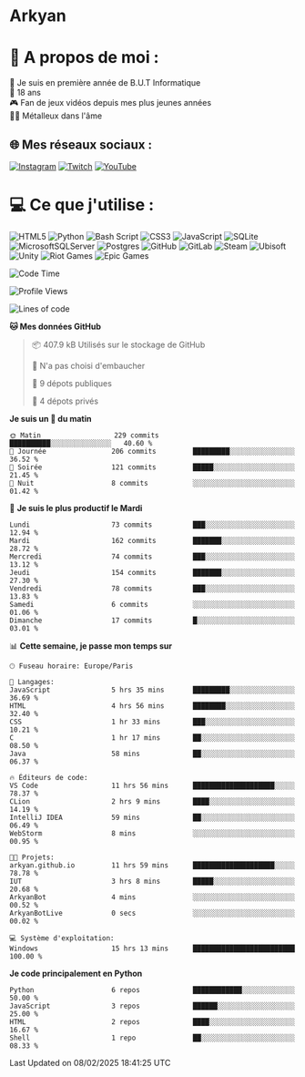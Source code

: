 # Arkyan
 # 💫 A propos de moi :
📖 Je suis en première année de B.U.T Informatique  
🎂 18 ans  
🎮 Fan de jeux vidéos depuis mes plus jeunes années  
🤘🏻 Métalleux dans l'âme  

## 🌐 Mes réseaux sociaux :
[![Instagram](https://img.shields.io/badge/Instagram-%23E4405F.svg?logo=Instagram&logoColor=white)](https://instagram.com/arkyan25) [![Twitch](https://img.shields.io/badge/Twitch-%239146FF.svg?logo=Twitch&logoColor=white)](https://twitch.tv/arkyan_) [![YouTube](https://img.shields.io/badge/YouTube-%23FF0000.svg?logo=YouTube&logoColor=white)](https://youtube.com/@arkyan_) 

# 💻 Ce que j'utilise :
![HTML5](https://img.shields.io/badge/html5-%23E34F26.svg?style=for-the-badge&logo=html5&logoColor=white) ![Python](https://img.shields.io/badge/python-3670A0?style=for-the-badge&logo=python&logoColor=ffdd54) ![Bash Script](https://img.shields.io/badge/bash_script-%23121011.svg?style=for-the-badge&logo=gnu-bash&logoColor=white) ![CSS3](https://img.shields.io/badge/css3-%231572B6.svg?style=for-the-badge&logo=css3&logoColor=white) ![JavaScript](https://img.shields.io/badge/javascript-%23323330.svg?style=for-the-badge&logo=javascript&logoColor=%23F7DF1E) ![SQLite](https://img.shields.io/badge/sqlite-%2307405e.svg?style=for-the-badge&logo=sqlite&logoColor=white) ![MicrosoftSQLServer](https://img.shields.io/badge/Microsoft%20SQL%20Server-CC2927?style=for-the-badge&logo=microsoft%20sql%20server&logoColor=white) ![Postgres](https://img.shields.io/badge/postgres-%23316192.svg?style=for-the-badge&logo=postgresql&logoColor=white) ![GitHub](https://img.shields.io/badge/github-%23121011.svg?style=for-the-badge&logo=github&logoColor=white) ![GitLab](https://img.shields.io/badge/gitlab-%23181717.svg?style=for-the-badge&logo=gitlab&logoColor=white) ![Steam](https://img.shields.io/badge/steam-%23000000.svg?style=for-the-badge&logo=steam&logoColor=white) ![Ubisoft](https://img.shields.io/badge/Ubisoft-%23F5F5F5.svg?style=for-the-badge&logo=Ubisoft&logoColor=black) ![Unity](https://img.shields.io/badge/unity-%23000000.svg?style=for-the-badge&logo=unity&logoColor=white) ![Riot Games](https://img.shields.io/badge/riotgames-D32936.svg?style=for-the-badge&logo=riotgames&logoColor=white) ![Epic Games](https://img.shields.io/badge/epicgames-%23313131.svg?style=for-the-badge&logo=epicgames&logoColor=white)

<!--START_SECTION:waka-->
![Code Time](http://img.shields.io/badge/Code%20Time-230%20hrs%2037%20mins-blue)

![Profile Views](http://img.shields.io/badge/Vues%20du%20profil-0-blue)

![Lines of code](https://img.shields.io/badge/Depuis%20Hello%20World%2C%20j%27ai%20%C3%A9crit-4.0%20million%20Lignes%20de%20code-blue)

**🐱 Mes données GitHub** 

> 📦 407.9 kB Utilisés sur le stockage de GitHub 
 > 
> 🚫 N'a pas choisi d'embaucher
 > 
> 📜 9 dépots publiques 
 > 
> 🔑 4 dépots privés 
 > 
**Je suis un 🐤 du matin** 

```text
🌞 Matin                  229 commits         ██████████░░░░░░░░░░░░░░░   40.60 % 
🌆 Journée                206 commits         █████████░░░░░░░░░░░░░░░░   36.52 % 
🌃 Soirée                 121 commits         █████░░░░░░░░░░░░░░░░░░░░   21.45 % 
🌙 Nuit                   8 commits           ░░░░░░░░░░░░░░░░░░░░░░░░░   01.42 % 
```
📅 **Je suis le plus productif le Mardi** 

```text
Lundi                    73 commits          ███░░░░░░░░░░░░░░░░░░░░░░   12.94 % 
Mardi                    162 commits         ███████░░░░░░░░░░░░░░░░░░   28.72 % 
Mercredi                 74 commits          ███░░░░░░░░░░░░░░░░░░░░░░   13.12 % 
Jeudi                    154 commits         ███████░░░░░░░░░░░░░░░░░░   27.30 % 
Vendredi                 78 commits          ███░░░░░░░░░░░░░░░░░░░░░░   13.83 % 
Samedi                   6 commits           ░░░░░░░░░░░░░░░░░░░░░░░░░   01.06 % 
Dimanche                 17 commits          █░░░░░░░░░░░░░░░░░░░░░░░░   03.01 % 
```


📊 **Cette semaine, je passe mon temps sur** 

```text
🕑︎ Fuseau horaire: Europe/Paris

💬 Langages: 
JavaScript               5 hrs 35 mins       █████████░░░░░░░░░░░░░░░░   36.69 % 
HTML                     4 hrs 56 mins       ████████░░░░░░░░░░░░░░░░░   32.40 % 
CSS                      1 hr 33 mins        ███░░░░░░░░░░░░░░░░░░░░░░   10.21 % 
C                        1 hr 17 mins        ██░░░░░░░░░░░░░░░░░░░░░░░   08.50 % 
Java                     58 mins             ██░░░░░░░░░░░░░░░░░░░░░░░   06.37 % 

🔥 Éditeurs de code: 
VS Code                  11 hrs 56 mins      ████████████████████░░░░░   78.37 % 
CLion                    2 hrs 9 mins        ████░░░░░░░░░░░░░░░░░░░░░   14.19 % 
IntelliJ IDEA            59 mins             ██░░░░░░░░░░░░░░░░░░░░░░░   06.49 % 
WebStorm                 8 mins              ░░░░░░░░░░░░░░░░░░░░░░░░░   00.95 % 

🐱‍💻 Projets: 
arkyan.github.io         11 hrs 59 mins      ████████████████████░░░░░   78.78 % 
IUT                      3 hrs 8 mins        █████░░░░░░░░░░░░░░░░░░░░   20.68 % 
ArkyanBot                4 mins              ░░░░░░░░░░░░░░░░░░░░░░░░░   00.52 % 
ArkyanBotLive            0 secs              ░░░░░░░░░░░░░░░░░░░░░░░░░   00.02 % 

💻 Système d'exploitation: 
Windows                  15 hrs 13 mins      █████████████████████████   100.00 % 
```

**Je code principalement en Python** 

```text
Python                   6 repos             ████████████░░░░░░░░░░░░░   50.00 % 
JavaScript               3 repos             ██████░░░░░░░░░░░░░░░░░░░   25.00 % 
HTML                     2 repos             ████░░░░░░░░░░░░░░░░░░░░░   16.67 % 
Shell                    1 repo              ██░░░░░░░░░░░░░░░░░░░░░░░   08.33 % 
```




 Last Updated on 08/02/2025 18:41:25 UTC
<!--END_SECTION:waka-->

<!--START_SECTION:SHOW_PROJECTS-->
<!--END_SECTION:SHOW_PROJECTS-->

<!--START_SECTION:SHOW_LINES_OF_CODE-->
<!--END_SECTION:SHOW_LINES_OF_CODE-->

<!--START_SECTION:SHOW_TOTAL_CODE_TIME-->
<!--END_SECTION:SHOW_TOTAL_CODE_TIME-->

<!--START_SECTION:SHOW_PROFILE_VIEWS-->
<!--END_SECTION:SHOW_PROFILE_VIEWS-->

<!--START_SECTION:SHOW_COMMIT-->
<!--END_SECTION:SHOW_COMMIT-->

<!--START_SECTION:SHOW_DAYS_OF_WEEK-->
<!--END_SECTION:SHOW_DAYS_OF_WEEK-->

<!--START_SECTION:SHOW_LANGUAGE-->
<!--END_SECTION:SHOW_LANGUAGE-->

<!--START_SECTION:SHOW_TIMEZONE-->
<!--END_SECTION:SHOW_TIMEZONE-->

<!--START_SECTION:SHOW_LANGUAGE_PER_REPO-->
<!--END_SECTION:SHOW_LANGUAGE_PER_REPO-->

<!--START_SECTION:SHOW_SHORT_INFO-->
<!--END_SECTION:SHOW_SHORT_INFO-->
